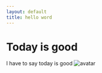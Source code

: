 ```yaml
---
layout: default
title: hello word
---
```

# Today is good
I have to say today is good
![avatar](~/Documents/IMG_0022.jpg)

